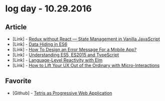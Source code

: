 # log day - 10.29.2016

## Article

- \[Link\] - [Redux without React — State Management in Vanilla JavaScript](https://www.sitepoint.com/redux-without-react-state-management-vanilla-javascript/)
- \[Link\] - [Data Hiding in ES6](http://lanceball.com/words/2016/10/14/data-hiding-in-es6/)
- \[Link\] - [How To Design an Error Message For a Mobile App?](https://think360studio.com/how-to-design-an-error-message-for-a-mobile-app/)
- \[Link\] - [Understanding ES5, ES2015 and TypeScript](https://johnpapa.net/es5-es2015-typescript/)
- \[Link\] - [Language-Level Reactivity with Elm](https://www.infoq.com/articles/language-reactivity-with-elm)
- \[Link\] - [How to Lift Your UX Out of the Ordinary with Micro-Interactions](https://www.sitepoint.com/how-to-lift-your-ux-out-of-the-pack-with-micro-interactions/)


## Favorite

- \[Github\] - [Tetris as Progressive Web Application](https://github.com/morkro/tetrys)
